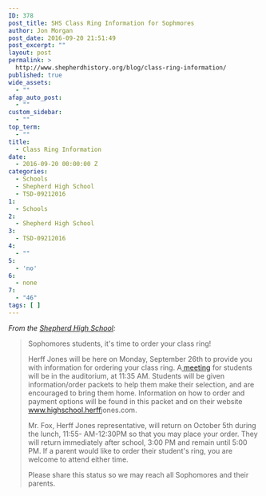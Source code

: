 ```yaml
---
ID: 378
post_title: SHS Class Ring Information for Sophmores
author: Jon Morgan
post_date: 2016-09-20 21:51:49
post_excerpt: ""
layout: post
permalink: >
  http://www.shepherdhistory.org/blog/class-ring-information/
published: true
wide_assets:
  - ""
afap_auto_post:
  - ""
custom_sidebar:
  - ""
top_term:
  - ""
title:
  - Class Ring Information
date:
  - 2016-09-20 00:00:00 Z
categories:
  - Schools
  - Shepherd High School
  - TSD-09212016
1:
  - Schools
2:
  - Shepherd High School
3:
  - TSD-09212016
4:
  - ""
5:
  - 'no'
6:
  - none
7:
  - "46"
tags: [ ]
---
```

<em>From the <a href="https://www.facebook.com/shepherdmihs/?fref=nf">Shepherd High School</a>:</em>
<blockquote>Sophomores students, it's time to order your class ring!

Herff Jones will be here on Monday, September 26th to provide you with information for ordering your class ring. A<a href="http://www.shepherdhistory.org/event/class-ring-informational-meeting/"> meeting</a> for students will be in the auditorium, at 11:35 AM. Students will be given information/order packets to help them make their selection, and are encouraged to bring them home. Information on how to order and payment options will be found in this packet and on their website <a href="http://www.highschool.herffjones.com/" target="_blank" rel="nofollow">www.highschool.herff<span class="text_exposed_show">jones.com.</span></a>

Mr. Fox, Herff Jones representative, will return on October 5th during the lunch, 11:55- AM-12:30PM so that you may place your order. They will return immediately after school, 3:00 PM and remain until 5:00 PM. If a parent would like to order their student's ring, you are welcome to attend either time.

Please share this status so we may reach all Sophomores and their parents.</blockquote>